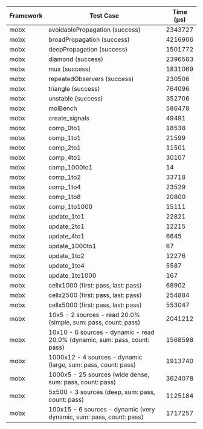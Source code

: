 | Framework | Test Case | Time (μs) |
| --- | --- | --- |
| mobx | avoidablePropagation (success) | 2343727 |
| mobx | broadPropagation (success) | 4216906 |
| mobx | deepPropagation (success) | 1501772 |
| mobx | diamond (success) | 2396583 |
| mobx | mux (success) | 1831069 |
| mobx | repeatedObservers (success) | 230506 |
| mobx | triangle (success) | 764096 |
| mobx | unstable (success) | 352706 |
| mobx | molBench | 586478 |
| mobx | create_signals | 49491 |
| mobx | comp_0to1 | 18538 |
| mobx | comp_1to1 | 21599 |
| mobx | comp_2to1 | 11501 |
| mobx | comp_4to1 | 30107 |
| mobx | comp_1000to1 | 14 |
| mobx | comp_1to2 | 33718 |
| mobx | comp_1to4 | 23529 |
| mobx | comp_1to8 | 20800 |
| mobx | comp_1to1000 | 15111 |
| mobx | update_1to1 | 22821 |
| mobx | update_2to1 | 12215 |
| mobx | update_4to1 | 6645 |
| mobx | update_1000to1 | 67 |
| mobx | update_1to2 | 12276 |
| mobx | update_1to4 | 5587 |
| mobx | update_1to1000 | 167 |
| mobx | cellx1000 (first: pass, last: pass) | 68902 |
| mobx | cellx2500 (first: pass, last: pass) | 254884 |
| mobx | cellx5000 (first: pass, last: pass) | 553047 |
| mobx | 10x5 - 2 sources - read 20.0% (simple, sum: pass, count: pass) | 2041212 |
| mobx | 10x10 - 6 sources - dynamic - read 20.0% (dynamic, sum: pass, count: pass) | 1568598 |
| mobx | 1000x12 - 4 sources - dynamic (large, sum: pass, count: pass) | 1913740 |
| mobx | 1000x5 - 25 sources (wide dense, sum: pass, count: pass) | 3624078 |
| mobx | 5x500 - 3 sources (deep, sum: pass, count: pass) | 1125184 |
| mobx | 100x15 - 6 sources - dynamic (very dynamic, sum: pass, count: pass) | 1717257 |
